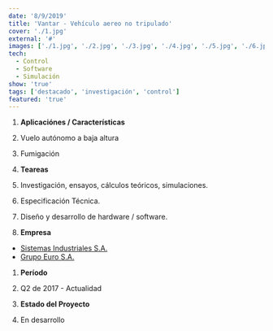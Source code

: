 ```yaml
---
date: '8/9/2019'
title: 'Vantar - Vehículo aereo no tripulado'
cover: './1.jpg'
external: '#'
images: ['./1.jpg', './2.jpg', './3.jpg', './4.jpg', './5.jpg', './6.jpg', './7.jpg', './8.jpg']
tech:
  - Control
  - Software
  - Simulación
show: 'true'
tags: ['destacado', 'investigación', 'control']
featured: 'true'
---
```


1. **Aplicaciónes / Características**
  1. Vuelo autónomo a baja altura
  2. Fumigación

2. **Teareas**
  1. Investigación, ensayos, cálculos teóricos, simulaciones.
  2. Especificación Técnica.
  3. Diseño y desarrollo de hardware / software.

3. **Empresa**
  + [Sistemas Industriales S.A.](http://www.sistemasindustriales.com)
  + [Grupo Euro S.A.](http://grupoeurosa.com)

1. **Período**
  1. Q2 de 2017 - Actualidad

1. **Estado del Proyecto**
  1. En desarrollo